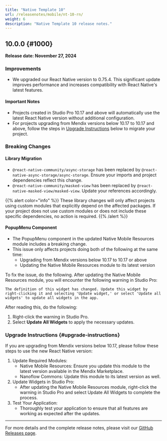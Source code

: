 ```yaml
---
title: "Native Template 10"
url: /releasenotes/mobile/nt-10-rn/
weight: 6
description: "Native Template 10 release notes."
---
```


## 10.0.0 {#1000}

**Release date: November 27, 2024**

### Improvements

* We upgraded our React Native version to 0.75.4. This significant update improves performance and increases compatibility with React Native's latest features.

#### Important Notes

* Projects created in Studio Pro 10.17 and above will automatically use the latest React Native version without additional configuration.
* For projects upgrading from Mendix versions below 10.17 to 10.17 and above, follow the steps in [Upgrade Instructions](#upgrade-instructions) below to migrate your project.

### Breaking Changes

#### Library Migration

* `@react-native-community/async-storage` has been replaced by `@react-native-async-storage/async-storage`. Ensure your imports and project dependencies reflect this change.
* `@react-native-community/masked-view` has been replaced by `@react-native-masked-view/masked-view`. Update your references accordingly.

{{% alert color="info" %}}
These library changes will only affect projects using custom modules that explicitly depend on the affected packages. If your project does not use custom modules or does not include these specific dependencies, no action is required.
{{% /alert %}}

#### PopupMenu Component

* The PopupMenu component in the updated Native Mobile Resources module includes a breaking change.
* This issue only affects projects doing both of the following at the same time:
    * Upgrading from Mendix versions below 10.17 to 10.17 or above
    * Updating the Native Mobile Resources module to its latest version

To fix the issue, do the following. After updating the Native Mobile Resources module, you will encounter the following warning in Studio Pro:

```
The definition of this widget has changed. Update this widget by right-clicking it and selecting 'Update widget,' or select 'Update all widgets' to update all widgets in the app.
```

After reading this, do the following:

1. Right-click the warning in Studio Pro.
1. Select **Update All Widgets** to apply the necessary updates.

### Upgrade Instructions {#upgrade-instructions}

If you are upgrading from Mendix versions below 10.17, please follow these steps to use the new React Native version:

1. Update Required Modules:
    * Native Mobile Resources: Ensure you update this module to the latest version available in the Mendix Marketplace.
    * Nanoflow Commons: Update this module to its latest version as well.
1. Update Widgets in Studio Pro:
    * After updating the Native Mobile Resources module, right-click the warning in Studio Pro and select Update All Widgets to complete the process.
1. Test Your Application:
    * Thoroughly test your application to ensure that all features are working as expected after the updates.

---

For more details and the complete release notes, please visit our [GitHub Releases page](https://github.com/mendix/native-template/releases/tag/v10.0.0).
